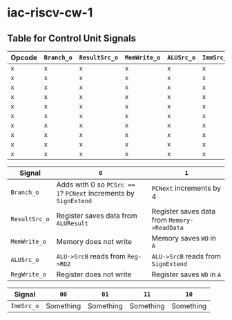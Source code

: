 # iac-riscv-cw-1

## Table for Control Unit Signals

| Opcode | `Branch_o` | `ResultSrc_o` | `MemWrite_o` | `ALUSrc_o` | `ImmSrc_o` | `RegWrite_o` |
| --- | --- | --- | --- | --- | --- | --- |
| `x` | `x` | `x` | `x` | `x` | `x` | `x` |
| `x` | `x` | `x` | `x` | `x` | `x` | `x` |
| `x` | `x` | `x` | `x` | `x` | `x` | `x` |
| `x` | `x` | `x` | `x` | `x` | `x` | `x` |
| `x` | `x` | `x` | `x` | `x` | `x` | `x` |
| `x` | `x` | `x` | `x` | `x` | `x` | `x` |
| `x` | `x` | `x` | `x` | `x` | `x` | `x` |
| `x` | `x` | `x` | `x` | `x` | `x` | `x` |
| `x` | `x` | `x` | `x` | `x` | `x` | `x` |
| `x` | `x` | `x` | `x` | `x` | `x` | `x` |

| Signal | `0` | `1` |
| --- | --- | --- |
| `Branch_o` | Adds with 0 so `PCSrc == 1`? `PCNext` increments by `SignExtend` | `PCNext` increments by 4 |
| `ResultSrc_o` | Register saves data from `ALUResult` | Register saves data from `Memory->ReadData` |
| `MemWrite_o` | Memory does not write | Memory saves `WD` in `A` |
| `ALUSrc_o` | `ALU->SrcB` reads from `Reg->RD2` | `ALU->SrcB` reads from `SignExtend` |
| `RegWrite_o` | Register does not write | Register saves `WD` in `A` |

| Signal | `00` | `01` | `11` | `10` |
| --- | --- | --- | --- | --- |
| `ImmSrc_o` | Something | Something | Something | Something |